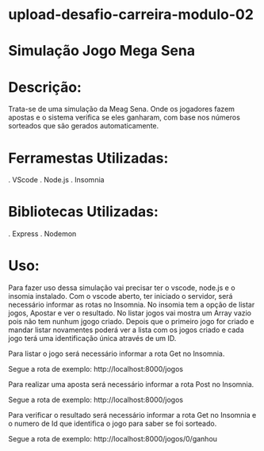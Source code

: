 # upload-desafio-carreira-modulo-02
# Simulação Jogo Mega Sena

# Descrição:
Trata-se de uma simulação da Meag Sena.
Onde os jogadores fazem apostas e o sistema verifica se eles ganharam, com base nos números sorteados que são gerados automaticamente.

# Ferramestas Utilizadas:
. VScode
. Node.js
. Insomnia

# Bibliotecas Utilizadas:
. Express
. Nodemon

# Uso:
Para fazer uso dessa simulação vai precisar ter o vscode, node.js e o insomia instalado.
Com o vscode aberto, ter iniciado o servidor, será necessário informar as rotas no Insomnia. No insomia tem a opção de listar jogos, Apostar e ver o resultado.
No listar jogos vai mostra um Array vazio pois não tem nunhum jgogo criado. Depois que o primeiro jogo for criado e mandar listar novamentes poderá ver a lista com os jogos criado e cada jogo terá uma identificação única através de um ID.

Para listar o jogo será necessário informar a rota Get no Insomnia. 

Segue a rota de exemplo: http://localhost:8000/jogos

Para realizar uma aposta será necessário informar a rota Post no Insomnia.

Segue a rota de exemplo: http://localhost:8000/jogos

Para verificar o resultado será necessário informar a rota Get no Insomnia e o numero de Id que identifica o jogo para saber se foi sorteado.

Segue a rota de exemplo: http://localhost:8000/jogos/0/ganhou




